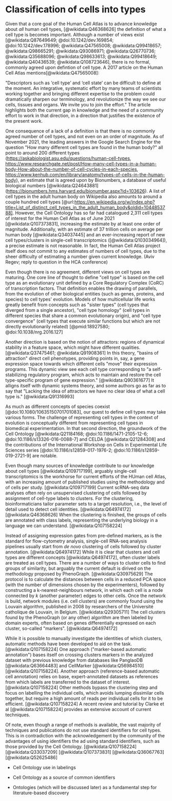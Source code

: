 # Classification of cells into types

Given that a core goal of the Human Cell Atlas is to advance knowledge about _all_ human cell types, [@wikidata:Q46368626] the definition of what a cell type is becomes important. 
Although a number of views exist [@wikidata:Q87649649; @doi:10.1242/dev.169854; @doi:10.1242/dev.178996; @wikidata:Q47565008; @wikidata:Q99418657; @wikidata:Q98665291; @wikidata:Q93086971; @wikidata:Q26770736; @wikidata:Q35688096; @wikidata:Q98633613; @wikidata:Q99418649; @wikidata:Q40436539; @wikidata:Q108723646], there is no formal, commonly agreed upon defintion of cell type. 
A 2017 article on the Human Cell Atlas mentions[@wikidata:Q47565008]: 

"Descriptors such as ‘cell type’ and ‘cell state’ can be difficult to define at the moment. An integrative, systematic effort by many teams of scientists working together and bringing different expertise to the problem could dramatically sharpen our terminology, and revolutionize the way we see our cells, tissues and organs. We invite you to join the effort." 
The article highlights both the current gap in knowledge and the need of a community effort to work in that direction, in a direction that justifies the existence of the present work. 

One consequence of a lack of a definition is that there is no commonly agreed number of cell types, and not even on an order of magnitude. 
As of November 2021, the leading answers in the Google Search Engine for the question "How many different cell types are found in the human body?" all point to around 200 different types (https://askabiologist.asu.edu/questions/human-cell-types, https://www.researchgate.net/post/How-many-cell-types-in-a-human-body-How-about-the-number-of-cell-cycles-in-each-species, https://www.kenhub.com/en/library/anatomy/types-of-cells-in-the-human-body), an estimate that is agreed upon by Bionumbers, a database of useful biological numbers [@wikidata:Q24643881] (https://bionumbers.hms.harvard.edu/bionumber.aspx?id=103626).
A list of cell types in the adult human body on Wikipedia also amounts to around a couple hundred cell types [@url:https://en.wikipedia.org/w/index.php?title=List_of_distinct_cell_types_in_the_adult_human_body&oldid=1044853788].
However, the Cell Ontology has so far had catalogued 2,311 cell types of interest for the Human Cell Atlas as of June 2021 [@wikidata:Q107373831], increasing the estimate by at least one order of magnitude. 
Additionally, with an estimate of 37 trillion cells on average per human body [@wikidata:Q34037445] and an ever-increasing report of new cell types/clusters in single-cell transcriptomics ([@wikidata:Q103034964]), a precise estimate is not reasonable. 
In fact, the Human Cell Atlas project itself does not commit to any estimates of numbers of cell types, due to the sheer difficulty of estimating a number given current knowledge. (Aviv Regev; reply to question in the HCA conference) 

<!-- Text from https://github.com/lubianat/technotype/blob/9f428cbcf8e8a8d2843faac684275fb0c37914ed/content/02.introduction.md BEGIN-->

Even though there is no agreement, different views on cell types are maturing. 
One core line of thought to define "cell type" is based on the cell type as an evolutionary unit defined by a Core Regulatory Complex (CoRC) of transcription factors. That definition enables the drawing of parallels, from the evolution of other biological entities (such as genes, proteins, and species) to cell types' evolution. Models of how multicellular life works greatly benefit from concepts such as "sister types" (cell types that diverged from a single ancestor), "cell type homology" (cell types in different species that share a common evolutionary origin), and "cell type convergence" (cell types that execute similar functions but which are not directly evolutionarily related) [@pmid:18927580; @doi:10.1038/nrg.2016.127]

Another direction is based on the notion of attractors: regions of dynamical stability in a feature space, which might have different qualities. [@wikidata:Q37475461; @wikidata:Q91908361] In this theory, "basins of attraction" direct cell phenotypes, providing points in, say, a gene expression space towards which different cells "move" their expression programs. This dynamic view see each cell type corresponding to "a self-stabilizing regulatory program, which acts to maintain and restore the cell type-specific program of gene expression." [@wikidata:Q90361677] It alligns itself with dynamic systems theory, and some authors go as far as to say that "Lacking the idea of attractors we have no clear idea of what a cell type is." [@wikidata:Q91316993]

As much as different concepts of species coexist [@doi:10.1080/10635150701701083], our quest to define cell types may take various forms. The challenge of representing cell types in the context of evolution is conceptually different from representing cell types in biomedical experimentation. In that second direction, the groundwork of the Cell Ontology [@wikidata:Q21184168; @doi:10.1186/1471-2105-12-6; @doi:10.1186/s13326-016-0088-7] and CELDA [@wikidata:Q21284308] and the contributions of the International Workshop on Cells in Experimental Life Sciences series [@doi:10.1186/s12859-017-1976-2; @doi:10.1186/s12859-019-2721-9] are notable. 

<!-- Text from https://github.com/lubianat/technotype/blob/9f428cbcf8e8a8d2843faac684275fb0c37914ed/content/02.introduction.md END-->

Even though many sources of knowledge contribute to our knowledge about cell types [@wikidata:Q109717199], arguably single-cell transcriptomics is the workhorse for current efforts of the HUman cell Atlas, with an increasing amount of published studies using the methodology and of cells per study. [@wikidata:Q109717199]
Current scRNA-seq data analyses often rely on unsupervised clustering of cells followed by assignment of cell-type labels to clusters.
For the clustering, bioinformaticians tailor parameter sets to a target resolution, i.e., the level of detail used to detect cell identities. [@wikidata:Q64974172] [@wikidata:Q46368626]
 When the clustering is finished, the groups of cells are annotated with class labels, representing the underlying biology in a language we can understand. [@wikidata:Q107158224]


Instead of assigning expression gates from pre-defined markers, as is the standard for flow-cytometry analysis, single-cell RNA-seq analysis pipelines usually start from _de novo_ clustering of cells followed by cluster annotation. [@wikidata:Q64974172]
While it is clear that clusters and cell types are different concepts [@wikidata:Q64974172], often cluster labels are treated as cell types. 
There are a number of ways to cluster cells to find groups of similarity, but arguably the current default is dirived on the methodology proposed by PhenoGraph. [@wikidata:Q30975629]
The protocol is to calculate the distances between cells in a reduced PCA space (with the number of dimensions chosen by the experimenters), followed by constructing a k-nearest-neighbours network, in which each cell is a node connected by _k_ (another parameter) edges to other cells. 
Once the network is build, network modules (i.e. cell clusters) are commonly found using the Louvain algorithm, published in 2008 by researchers of the Université catholique de Louvain, in Belgium. [@wikidata:Q29305711]
The cell clusters found by the PhenoGraph (or any other) algorithm are then labeled by domain experts, often based on genes differentially expressed on each cluster, so-called "markers". [@wikidata:Q64974172]

While it is possible to manually investigate the identities of which clusters, automatic methods have been developed to aid on the task. [@wikidata:Q107158224]
One approach ("marker-based automatic annotation") bases itself on crossing clusters markers in the analyzed dataset with previous knowledge from databases like PanglaoDB [@wikidata:Q63664483] and CellMarker [@wikidata:Q56984510] [@wikidata:Q107158224].
Another approach (reference-based automatic cell annotation) relies on base, expert-annotated datasets as references from which labels are transferred to the dataset of interest. [@wikidata:Q107158224] 
Other methods bypass the clustering step and focus on labelling the individual cells, which avoids lumping dissimilar cells together, but require a high amount of reads per individual cells for it to be efficient. [@wikidata:Q107158224] 
A recent review and tutorial by Clarke et al [@wikidata:Q107158224] provides an extensive account of current techniques. 

Of note, even though a range of methods is available, the vast majority of techniques and publications do not use standard identifiers for cell types. 
This is in contradiction with the acknowledgement by the community of the advantages of using identifiers the ad using standard identifiers, such as those provided by the Cell Ontology. [@wikidata:Q107158224] [@wikidata:Q33037209] [@wikidata:Q107373831] [@wikidata:Q36067763] [@wikidata:Q52625486]

- Cell Ontology use in labelings

- Cell Ontology as a source of common identifiers

- Ontologies (which will be discussed later) as a fundamental step for literature-based discovery
